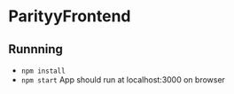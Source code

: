 # ParityyFrontend

## Runnning

- `npm install`
- `npm start` App should run at localhost:3000 on browser